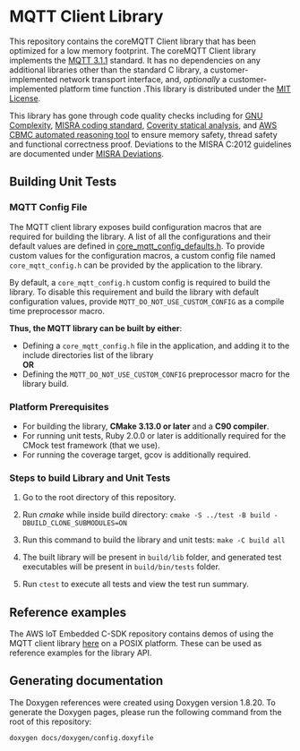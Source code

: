 # MQTT Client Library

This repository contains the coreMQTT Client library that has been optimized for a low memory footprint.  The coreMQTT Client library implements the [MQTT 3.1.1](http://docs.oasis-open.org/mqtt/mqtt/v3.1.1/mqtt-v3.1.1.html) standard.  It has no dependencies on any additional libraries other than the standard C library, a customer-implemented network transport interface, and, *optionally* a customer-implemented platform time function .This library is distributed under the [MIT License](LICENSE).

This library has gone through code quality checks including for [GNU Complexity](https://www.gnu.org/software/complexity/manual/complexity.html), [MISRA coding standard](https://www.misra.org.uk/MISRAHome/MISRAC2012/tabid/196/Default.aspx), [Coverity statical analysis](https://scan.coverity.com/), and [AWS CBMC automated reasoning tool](https://www.youtube.com/watch?v=YwQHAPRhQkI&feature=youtu.be&t=1721) to ensure memory safety, thread safety and functional correctness proof.  Deviations to the MISRA C:2012 guidelines are documented under [MISRA Deviations](MISRA.md). 

## Building Unit Tests

### MQTT Config File

The MQTT client library exposes build configuration macros that are required for building the library.
A list of all the configurations and their default values are defined in [core_mqtt_config_defaults.h](https://github.com/FreeRTOS/coreMQTT/blob/master/source/include/core_mqtt_config_defaults.h). 
To provide custom values for the configuration macros, a custom config file named `core_mqtt_config.h` can be
provided by the application to the library.

By default, a `core_mqtt_config.h` custom config is required to build the library. To disable this requirement
and build the library with default configuration values, provide `MQTT_DO_NOT_USE_CUSTOM_CONFIG` as a compile time preprocessor macro.

**Thus, the MQTT library can be built by either**:
* Defining a `core_mqtt_config.h` file in the application, and adding it to the include directories list of the library  
**OR**
* Defining the `MQTT_DO_NOT_USE_CUSTOM_CONFIG` preprocessor macro for the library build.

### Platform Prerequisites

- For building the library, **CMake 3.13.0 or later** and a **C90 compiler**.
- For running unit tests, Ruby 2.0.0 or later is additionally required for the CMock test framework (that we use).
- For running the coverage target, gcov is additionally required.

### Steps to build **Library** and **Unit Tests**

1. Go to the root directory of this repository.

1. Run *cmake* while inside build directory: `cmake -S ../test -B build -DBUILD_CLONE_SUBMODULES=ON `

1. Run this command to build the library and unit tests: `make -C build all`

1. The built library will be present in `build/lib` folder, and generated test executables will be present in `build/bin/tests` folder.

1. Run `ctest` to execute all tests and view the test run summary.

## Reference examples

The AWS IoT Embedded C-SDK repository contains demos of using the MQTT client library [here](https://github.com/aws/aws-iot-device-sdk-embedded-C/tree/development/demos/mqtt) on a POSIX platform. These can be used as reference examples for the library API.

## Generating documentation

The Doxygen references were created using Doxygen version 1.8.20. To generate the
Doxygen pages, please run the following command from the root of this repository:

```shell
doxygen docs/doxygen/config.doxyfile
```
